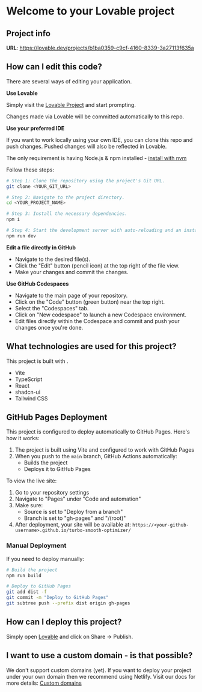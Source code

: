 # Welcome to your Lovable project

## Project info

**URL**: https://lovable.dev/projects/b1ba0359-c9cf-4160-8339-3a27113f635a

## How can I edit this code?

There are several ways of editing your application.

**Use Lovable**

Simply visit the [Lovable Project](https://lovable.dev/projects/b1ba0359-c9cf-4160-8339-3a27113f635a) and start prompting.

Changes made via Lovable will be committed automatically to this repo.

**Use your preferred IDE**

If you want to work locally using your own IDE, you can clone this repo and push changes. Pushed changes will also be reflected in Lovable.

The only requirement is having Node.js & npm installed - [install with nvm](https://github.com/nvm-sh/nvm#installing-and-updating)

Follow these steps:

```sh
# Step 1: Clone the repository using the project's Git URL.
git clone <YOUR_GIT_URL>

# Step 2: Navigate to the project directory.
cd <YOUR_PROJECT_NAME>

# Step 3: Install the necessary dependencies.
npm i

# Step 4: Start the development server with auto-reloading and an instant preview.
npm run dev
```

**Edit a file directly in GitHub**

- Navigate to the desired file(s).
- Click the "Edit" button (pencil icon) at the top right of the file view.
- Make your changes and commit the changes.

**Use GitHub Codespaces**

- Navigate to the main page of your repository.
- Click on the "Code" button (green button) near the top right.
- Select the "Codespaces" tab.
- Click on "New codespace" to launch a new Codespace environment.
- Edit files directly within the Codespace and commit and push your changes once you're done.

## What technologies are used for this project?

This project is built with .

- Vite
- TypeScript
- React
- shadcn-ui
- Tailwind CSS

## GitHub Pages Deployment

This project is configured to deploy automatically to GitHub Pages. Here's how it works:

1. The project is built using Vite and configured to work with GitHub Pages
2. When you push to the `main` branch, GitHub Actions automatically:
   - Builds the project
   - Deploys it to GitHub Pages

To view the live site:

1. Go to your repository settings
2. Navigate to "Pages" under "Code and automation"
3. Make sure:
   - Source is set to "Deploy from a branch"
   - Branch is set to "gh-pages" and "/(root)"
4. After deployment, your site will be available at:
   `https://<your-github-username>.github.io/turbo-smooth-optimizer/`

### Manual Deployment

If you need to deploy manually:

```sh
# Build the project
npm run build

# Deploy to GitHub Pages
git add dist -f
git commit -m "Deploy to GitHub Pages"
git subtree push --prefix dist origin gh-pages
```

## How can I deploy this project?

Simply open [Lovable](https://lovable.dev/projects/b1ba0359-c9cf-4160-8339-3a27113f635a) and click on Share -> Publish.

## I want to use a custom domain - is that possible?

We don't support custom domains (yet). If you want to deploy your project under your own domain then we recommend using Netlify. Visit our docs for more details: [Custom domains](https://docs.lovable.dev/tips-tricks/custom-domain/)
